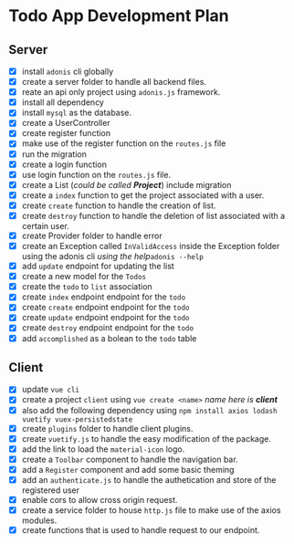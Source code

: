 # Todo App Development Plan

## Server

- [x] install `adonis` cli globally
- [x] create a server folder to handle all backend files.
- [x] reate an api only project using `adonis.js` framework.
- [x] install all dependency
- [x] install `mysql` as the database.
- [x] create a UserController
- [x] create register function
- [x] make use of the register function on the `routes.js` file
- [x] run the migration
- [x] create a login function
- [x] use login function on the `routes.js` file.
- [x] create a List (_could be called **Project**_) include migration
- [x] create a `index` function to get the project associated with a user.
- [x] create `create` function to handle the creation of list.
- [x] create `destroy` function to handle the deletion of list associated with a certain user.
- [x] create Provider folder to handle error
- [x] create an Exception called `InValidAccess` inside the Exception folder using the adonis cli _using the help_`adonis --help`
- [x] add `update` endpoint for updating the list
- [x] create a new model for the `Todos`
- [x] create the `todo` to `list` association
- [x] create `index` endpoint endpoint for the `todo`
- [x] create `create` endpoint endpoint for the `todo`
- [x] create `update` endpoint endpoint for the `todo`
- [x] create `destroy` endpoint endpoint for the `todo`
- [x] add `accomplished` as a bolean to the `todo` table

## Client

- [x] update `vue cli`
- [x] create a project `client` using `vue create <name>` _name here is **client**_
- [x] also add the following dependency using `npm install axios lodash vuetify vuex-persistedstate`
- [x] create `plugins` folder to handle client plugins.
- [x] create `vuetify.js` to handle the easy modification of the package.
- [x] add the link to load the `material-icon` logo.
- [x] create a `Toolbar` component to handle the navigation bar.
- [x] add a `Register` component and add some basic theming
- [x] add an `authenticate.js` to handle the authetication and store of the registered user
- [x] enable cors to allow cross origin request.
- [x] create a service folder to house `http.js` file to make use of the axios modules.
- [x] create functions that is used to handle request to our endpoint.
